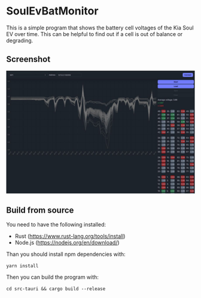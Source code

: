# SoulEvBatMonitor

This is a simple program that shows the battery cell voltages of the Kia Soul EV over time. 
This can be helpful to find out if a cell is out of balance or degrading.

## Screenshot
[![Screenshot](https://raw.githubusercontent.com/saturn4er/SoulEvBatMonitor/master/images/main_screen.jpg)](https://raw.githubusercontent.com/saturn4er/SoulEvBatMonitor/master/images/main_screen.jpg)

## Build from source
You need to have the following installed:
- Rust (https://www.rust-lang.org/tools/install)
- Node.js (https://nodejs.org/en/download/)

Than you should install npm dependencies with:
```
yarn install
```

Then you can build the program with:
```
cd src-tauri && cargo build --release
```